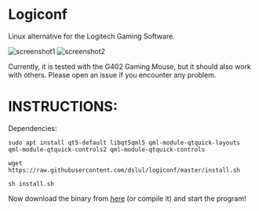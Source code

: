 Logiconf
==================
Linux alternative for the Logitech Gaming Software.

![screenshot1](https://github.com/dslul/logiconf/blob/master/screen1.png) ![screenshot2](https://github.com/dslul/logiconf/blob/master/screen2.png)


Currently, it is tested with the G402 Gaming Mouse, but it should also work with others. Please open an issue if you encounter any problem.

INSTRUCTIONS:
===================
Dependencies:

`sudo apt install qt5-default libqt5qml5 qml-module-qtquick-layouts qml-module-qtquick-controls2 qml-module-qtquick-controls`

`wget https://raw.githubusercontent.com/dslul/logiconf/master/install.sh`

`sh install.sh`

Now download the binary from [here](https://github.com/dslul/logiconf/releases) (or compile it) and start the program!
